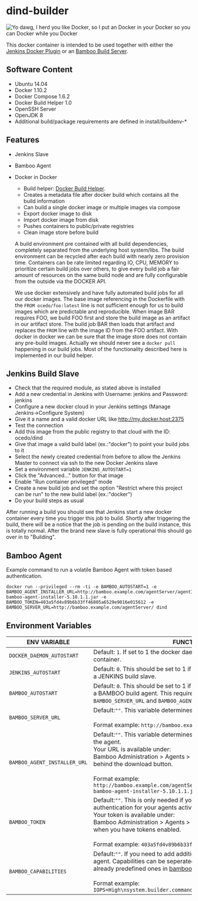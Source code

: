 dind-builder
============
![Yo dawg, I herd you like Docker, so I put an Docker in your Docker so you can Docker while you Docker](https://i.chzbgr.com/full/8756567296/h9E60BDB6/)

This docker container is intended to be used together with either the
[Jenkins Docker Plugin](https://wiki.jenkins-ci.org/display/JENKINS/Docker+Plugin) or an [Bamboo Build Server](https://de.atlassian.com/software/bamboo).

Software Content
-----
* Ubuntu 14.04
* Docker 1.10.2
* Docker Compose 1.6.2
* Docker Build Helper 1.0
* OpenSSH Server
* OpenJDK 8
* Additional build/package requirements are defined in install/buildenv-*

Features
-----
* Jenkins Slave
* Bamboo Agent
* Docker in Docker
  * Build helper: [Docker Build Helper](install/docker-build.pl).
   * Creates a metadata file after docker build which contains all the build information
   * Can build a single docker image or multiple images via compose
   * Export docker image to disk
   * Import docker image from disk
   * Pushes containers to public/private registries
  * Clean image store before build


  A build environment pre contained with all build dependencies, completely separated from the underlying host system/libs. The build environment can be recycled after each build with nearly zero provision time. Containers can be rate limited regarding IO, CPU, MEMORY to prioritize certain build jobs over others, to give every build job a fair amount of resources on the same build node and are fully configurable from the outside via the DOCKER API.

  We use docker extensively and have fully automated build jobs for all our docker images. The base image referencing in the Dockerfile with the ```FROM ocedo/foo:latest``` line is not sufficient enough for us to build images which are predictable and reproducible. When image BAR requires FOO, we build FOO first and store the build image as an artifact in our artifact store. The build job BAR then loads that artifact and replaces the ```FROM``` line with the image ID from the FOO artifact. With docker in docker we can be sure that the image store does not contain any pre-build images. Actually we should never see a ```docker pull``` happening in our build jobs. Most of the functionality described here is implemented in our build helper.

Jenkins Build Slave
-----
* Check that the required module, as stated above is installed
* Add a new credential in Jenkins with Username: jenkins and Password: jenkins
* Configure a new docker cloud in your Jenkins settings (Manage Jenkins->Configure System)
 * Give it a name and a valid docker URL like http://my.docker.host:2375
 * Test the connection
 * Add this image from the public registry to that cloud with the ID: ocedo/dind
 * Give that image a valid build label (ex.:"docker") to point your build jobs to it
 * Select the newly created credential from before to allow the Jenkins Master to connect
   via ssh to the new Docker Jenkins slave
 * Set a environment variable ```JENKINS_AUTOSTART=1```
 * Click the "Advanced..." button for that image
 * Enable "Run container privileged" mode
* Create a new build job and set the option "Restrict where this project can be run" to
  the new build label (ex.:"docker")
* Do your build steps as usual

After running a build you should see that Jenkins start a new docker container
every time you trigger this job to build. Shortly after triggering the build, there will
be a notice that the job is pending on the build instance, this is totally normal. After
the brand new slave is fully operational this should go over in to "Building".

Bamboo Agent
-----
Example command to run a volatile Bamboo Agent with token based authentication.
```
docker run --privileged --rm -ti -e BAMBOO_AUTOSTART=1 -e BAMBOO_AGENT_INSTALLER_URL=http://bamboo.example.com/agentServer/agentInstaller/atlassian-bamboo-agent-installer-5.10.1.1.jar -e BAMBOO_TOKEN=403a5fd4v89b6b33ff46805a6529e9016e015612 -e BAMBOO_SERVER_URL=http://bamboo.example.com/agentServer/ dind
```

Environment Variables
-----
| ENV VARIABLE | FUNCTION |
| ------------ | -------- |
| ```DOCKER_DAEMON_AUTOSTART``` | Default: ```1```. If set to 1 the docker daemon is starting inside the docker container. |
| ```JENKINS_AUTOSTART``` | Default: ```0```. This should be set to 1 if you want to run this container as a JENKINS build slave. |
| ```BAMBOO_AUTOSTART``` | Default: ```0```. This should be set to 1 if you want to run this container as a BAMBOO build agent. This requires the environment variables ```BAMBOO_SERVER_URL``` and ```BAMBOO_AGENT_INSTALLER_URL``` to be set. |
| ```BAMBOO_SERVER_URL``` | Default:```""```. This variable determines the BAMBOO server url. <br><br>Format example: ```http://bamboo.example.com/agentServer/``` |
| ```BAMBOO_AGENT_INSTALLER_URL``` | Default:```""```. This variable determines the BAMBOO download url for the agent. <br>Your URL is available under: <br> Bamboo Administration > Agents > Install Remote Agent <br> behind the download button.  <br><br>Format example: ```http://bamboo.example.com/agentServer/agentInstaller/atlassian-bamboo-agent-installer-5.10.1.1.jar``` |
| ```BAMBOO_TOKEN``` | Default:```""```. This is only needed if you have token based authentication for your agents activated. <br>Your token is available under: <br>Bamboo Administration > Agents > Install Remote Agent<br> when you have tokens enabled. <br><br>Format example: ```403a5fd4v89b6b33ff46805a6529e9016e015612``` |
| ```BAMBOO_CAPABILITIES``` | Default:```""```. If you need to add additional BAMBOO capabilities to the agent. Capabilities can be seperated by the <b>\n</b>-Delimiter. There are already predefined ones in [bamboo/bamboo-capabilities.properties](bamboo/bamboo-capabilities.properties) <br><br>Format example: ```IOPS=High\nsystem.builder.command.echo=/bin/echo``` |
